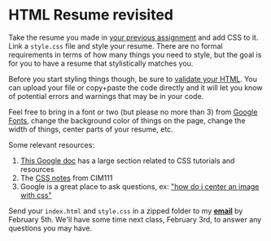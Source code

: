 # HTML Resume revisited

Take the resume you made in [your previous assignment](0-html.md) and add CSS to it. Link a `style.css` file and style your resume. There are no formal requirements in terms of how many things you need to style, but the goal is for you to have a resume that stylistically matches you.

Before you start styling things though, be sure to [validate your HTML](https://validator.w3.org/). You can upload your file or copy+paste the code directly and it will let you know of potential errors and warnings that may be in your code.

Feel free to bring in a font or two (but please no more than 3) from [Google Fonts](https://fonts.google.com), change the background color of things on the page, change the width of things, center parts of your resume, etc.

Some relevant resources:

1. [This Google doc](https://docs.google.com/document/d/1InwH6HWiQ_k6GI23b5PbSHeomp1depr_eX7gWWOOIXY/edit#heading=h.9cz7orw8yr0h) has a large section related to CSS tutorials and resources
1. The [CSS notes](https://github.com/UMInteractive/Weblab/blob/master/notes/3-CSS.md) from CIM111
1. Google is a great place to ask questions, ex: ["how do i center an image with css"](https://www.google.com/search?sxsrf=ACYBGNRghFmHq-SuUodZa-W1co01-okMwQ%3A1580354223677&ei=r0oyXr35KIq5ggfmybjoAg&q=how+do+i+center+an+image+with+css&oq=how+do+i+center+an+image+with+css&gs_l=psy-ab.3..35i39j0i22i30j0i22i10i30j0i22i30l2.578.578..832...0.2..0.117.117.0j1......0....1..gws-wiz.......0i71.ly0YjrH6bDQ&ved=0ahUKEwj9jPygrqrnAhWKnOAKHeYkDi0Q4dUDCAo&uact=5)

Send your `index.html` and `style.css` in a zipped folder to my **[email](mailto:lennymartinezd@gmail.com)** by February 5th. We'll have some time next class, February 3rd, to answer any questions you may have.
